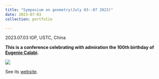 ```yaml
---
title: "Symposium on geometry(July 03--07 2023)"
date: 2023-07-03
collection: portfolio

---
```


2023.07.03 IGP, USTC, China

**This is a conference celebrating with admiration the 100th birthday of [Eugenio Calabi](https://handwiki.org/wiki/Biography:Eugenio_Calabi).**

<img src="https://llddeddym.github.io/images/2023-07-03.jpg"/>

See its [website](https://calabi2023.casconf.cn/page/1627556153556865025).